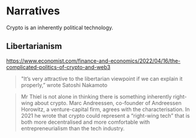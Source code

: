 # Narratives
Crypto is an inherently political technology.

## Libertarianism
https://www.economist.com/finance-and-economics/2022/04/16/the-complicated-politics-of-crypto-and-web3

> "It’s very attractive to the libertarian viewpoint if we can explain it properly,” wrote Satoshi Nakamoto

> Mr Thiel is not alone in thinking there is something inherently right-wing about crypto. Marc Andreessen, co-founder of Andreessen Horowitz, a venture-capital firm, agrees with the characterisation. In 2021 he wrote that crypto could represent a “right-wing tech” that is both more decentralised and more comfortable with entrepreneurialism than the tech industry.